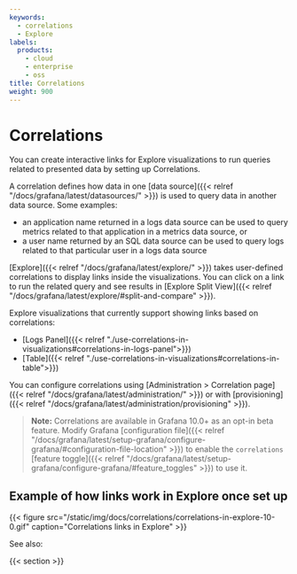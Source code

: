 ```yaml
---
keywords:
  - correlations
  - Explore
labels:
  products:
    - cloud
    - enterprise
    - oss
title: Correlations
weight: 900
---
```


# Correlations

You can create interactive links for Explore visualizations to run queries related to presented data by setting up Correlations.

A correlation defines how data in one [data source]({{< relref "/docs/grafana/latest/datasources/" >}}) is used to query data in another data source. Some examples:

- an application name returned in a logs data source can be used to query metrics related to that application in a metrics data source, or
- a user name returned by an SQL data source can be used to query logs related to that particular user in a logs data source

[Explore]({{< relref "/docs/grafana/latest/explore/" >}}) takes user-defined correlations to display links inside the visualizations. You can click on a link to run the related query and see results in [Explore Split View]({{< relref "/docs/grafana/latest/explore/#split-and-compare" >}}).

Explore visualizations that currently support showing links based on correlations:

- [Logs Panel]({{< relref "./use-correlations-in-visualizations#correlations-in-logs-panel">}})
- [Table]({{< relref "./use-correlations-in-visualizations#correlations-in-table">}})

You can configure correlations using [Administration > Correlation page]({{< relref "/docs/grafana/latest/administration/" >}}) or with [provisioning]({{< relref "/docs/grafana/latest/administration/provisioning" >}}).

> **Note:** Correlations are available in Grafana 10.0+ as an opt-in beta feature. Modify Grafana [configuration file]({{< relref "/docs/grafana/latest/setup-grafana/configure-grafana/#configuration-file-location" >}}) to enable the `correlations` [feature toggle]({{< relref "/docs/grafana/latest/setup-grafana/configure-grafana/#feature_toggles" >}}) to use it.

## Example of how links work in Explore once set up

{{< figure src="/static/img/docs/correlations/correlations-in-explore-10-0.gif" caption="Correlations links in Explore" >}}

See also:

{{< section >}}
